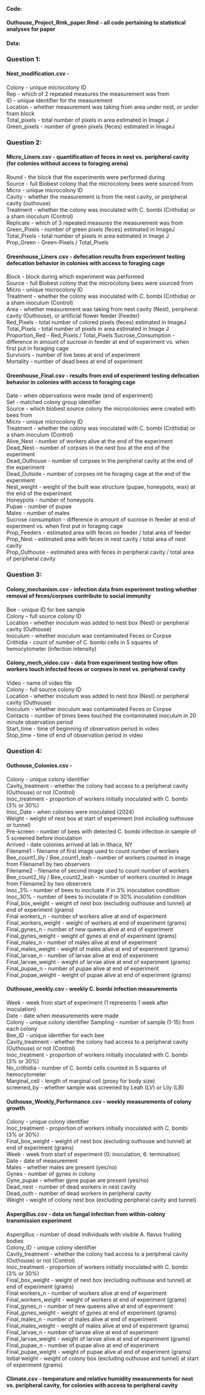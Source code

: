 #### Code: <br/>

#### Outhouse_Project_Rmk_paper.Rmd - all code pertaining to statistical analyses for paper

#### Data: <br/>

### Question 1: <br/>
#### Nest_modification.csv - <br/>
  Colony - unique microcolony ID <br/>
  Rep - which of 2 repeated measures the measurement was from <br/>
  ID - unique identifier for the measurement <br/>
  Location - whether measurement was taking from area under nest, or under foam block <br/>
  Total_pixels - total number of pixels in area estimated in Image J <br/>
  Green_pixels - number of green pixels (feces) estimated in ImageJ <br/>

### Question 2: <br/>
#### Micro_Liners.csv - quantification of feces in nest vs. peripheral cavity (for colonies without access to foraging arena) <br/> 
  Round - the block that the experiments were performed during <br/> 
  Source - full Biobest colony that the microcolony bees were sourced from <br/> 
  Micro - unique microcolony ID <br/>
  Cavity - whether the measurement is from the nest cavity, or peripheral cavity (outhouse) <br/>
  Treatment - whether the colony was inoculated with C. bombi (Crithidia) or a sham inoculum (Control) <br/> 
  Replicate - which of 3 repeated measures the measurement was from <br/> 
  Green_Pixels - number of green pixels (feces) estimated in ImageJ <br/> 
  Total_Pixels - total number of pixels in area estimated in Image J <br/> 
  Prop_Green - Green-Pixels / Total_Pixels <br/>

#### Greenhouse_Liners.csv - defecation results from experiment testing defecation behavior in colonies with access to foraging cage <br/> 
  Block - block during which experiment was performed <br/>
  Source - full Biobest colony that the microcolony bees were sourced from <br/>
  Micro - unique microcolony ID <br/>
  Treatment - whether the colony was inoculated with C. bombi (Crithidia) or a sham inoculum (Control) <br/> 
  Area - whether measurement was taking from nest cavity (Nest), peripheral cavity (Outhouse), or artificial flower feeder (Feeder) <br/> 
  Red_Pixels - total number of colored pixels (feces) estimated in ImageJ <br/>
  Total_Pixels - total number of pixels in area estimated in Image J <br/>
  Proportion_Red - Red_Pixels / Total_Pixels Sucrose_Consumption - difference in amount of sucrose in feeder at end of experiment vs. when first put in foraging cage <br/>
  Survivors - number of live bees at end of experiment <br/>
  Mortality - number of dead bees at end of experiment <br/>

#### Greenhouse_Final.csv - results from end of experiment testing defecation behavior in colonies with access to foraging cage <br/> 
  Date - when observations were made (end of experiment) <br/>
  Set - matched colony group identifier <br/>
  Source - which biobest source colony the microcolonies were created with bees from <br/>
  Micro - unique microcolony ID <br/>
  Treatment - whether the colony was inoculated with C. bombi (Crithidia) or a sham inoculum (Control) <br/>
  Alive_Nest - number of workers alive at the end of the experiment <br/>
  Dead_Nest - number of corpses in the nest box at the end of the experiment <br/>
  Dead_Outhouse - number of corpses in the peripheral cavity at the end of the experiment <br/>
  Dead_Outside - number of corpses int he foraging cage at the end of the experiment <br/>
  Nest_weight - weight of the built wax structure (pupae, honeypots, wax) at the end of the experiment <br/> 
  Honeypots - number of honeypots <br/>
  Pupae - number of pupae <br/>
  Males - number of males <br/>
  Sucrose consumption - difference in amount of sucrose in feeder at end of experiment vs. when first put in foraging cage <br/>
  Prop_Feeders - estimated area with feces on feeder / total area of feeder <br/>
  Prop_Nest - estimated area with feces in nest cavity / total area of nest cavity <br/>
  Prop_Outhouse - estimated area with feces in peripheral cavity / total area of peripheral cavity <br/>

### Question 3: 
#### Colony_mechanism.csv - infection data from experiment testing whether removal of feces/corpses contribute to social immunity <br/>
  Bee - unique ID for bee sample <br/>
  Colony - full source colony ID <br/>
  Location - whether inoculum was added to nest box (Nest) or peripheral cavity (Outhouse) <br/>
  Inoculum - whether inoculum was contaminated Feces or Corpse <br/>
  Crithidia - count of number of C. bombi cells in 5 squares of hemocytometer (infection intensity) <br/>

#### Colony_mech_video.csv - data from experiment testing how often workers touch infected feces or corpses in nest vs. peripheral cavity <br/> 
  Video - name of video file <br/>
  Colony - full source colony ID <br/>
  Location - whether inoculum was added to nest box (Nest) or peripheral cavity (Outhouse) <br/>
  Inoculum - whether inoculum was contaminated Feces or Corpse <br/>
  Contacts - number of times bees touched the contaminated inoculum in 20 minute observation period <br/>
  Start_time - time of beginning of observation period in video <br/>
  Stop_time - time of end of observation period in video <br/>

### Question 4: 
#### Outhouse_Colonies.csv - 
  Colony - unique colony identifier <br/>
  Cavity_treatment - whether the colony had access to a peripheral cavity (Outhouse) or not (Control) <br/>
  Inoc_treatment - proportion of workers initially inoculated with C. bombi (3% or 30%) <br/>
  Inoc_Date - when colonies were inoculated (2024) <br/>
  Weight - weight of nest box at start of experiment (not including outhouse or tunnel) <br/>
  Pre-screen - number of bees with detected C. bombi infection in sample of 5 screened before inoculation <br/>
  Arrived - date colonies arrived at lab in Ithaca, NY <br/>
  Filename1 - filename of first image used to count number of workers <br/>
  Bee_count1_lily / Bee_count1_leah - number of workers counted in image from Filename1 by two observers <br/>
  Filename2 - filename of second image used to count number of workers <br/>
  Bee_count2_lily / Bee_count2_leah - number of workers counted in image from Filename2 by two observers <br/>
  Inoc_3% - number of bees to inocluate if in 3% inoculation condition <br/>
  Inoc_30% - number of bees to incoulate if in 30% inoculation condition <br/>
  Final_box_weight - weight of nest box (excluding outhouse and tunnel) at end of experiment (grams) <br/>
  Final workers_n - number of workers alive at end of experiment <br/>
  Final_workers_weight - weight of workers at end of experiment (grams) <br/> 
  Final_gynes_n - number of new queens alive at end of experiment <br/>
  Final_gynes_weight - weight of gynes at end of experiment (grams) <br/>
  Final_males_n - number of males alive at end of experiment <br/>
  Final_males_weight - weight of males alive at end of experiment (grams) <br/>
  Final_larvae_n - number of larvae alive at end of experiment <br/>
  Final_larvae_weight - weight of larvae alive at end of experiment (grams) <br/>
  Final_pupae_n - number of pupae alive at end of experiment <br/>
  Final_pupae_weight - weight of pupae alive at end of experiment (grams) <br/>

#### Outhouse_weekly.csv - weekly C. bombi infection measurements <br/>
  Week - week from start of experiment (1 represents 1 week after inoculation) <br/>
  Date - date when measurements were made <br/>
  Colony - unique colony identifier Sampling - number of sample (1-15) from each colony <br/>
  Bee_ID - unique identifier for each bee <br/>
  Cavity_treatment - whether the colony had access to a peripheral cavity (Outhouse) or not (Control) <br/>
  Inoc_treatment - proportion of workers initially inoculated with C. bombi (3% or 30%) <br/>
  No_crithidia - number of C. bombi cells counted in 5 squares of hemocytometer <br/>
  Marginal_cell - length of marginal cell (proxy for body size) <br/>
  screened_by - whether sample was screened by Leah (LV) or Lily (LB) <br/>

#### Outhouse_Weekly_Performance.csv - weekly measurements of colony growth <br/>
  Colony - unique colony identifier <br/>
  Inoc_treatment - proportion of workers initially inoculated with C. bombi (3% or 30%) <br/>
  Final_box_weight - weight of nest box (excluding outhouse and tunnel) at end of experiment (grams) <br/>
  Week - week from start of experiment (0: inoculation; 6: termination) <br/>
  Date - date of measurement <br/>
  Males - whether males are present (yes/no) <br/>
  Gynes - number of gynes in colony <br/>
  Gyne_pupae - whether gyne pupae are present (yes/no) <br/>
  Dead_nest - number of dead workers in nest cavity <br/>
  Dead_outh - number of dead workers in peripheral cavity <br/> 
  Weight - weight of colony nest box (excluding peripheral cavity and tunnel) <br/>

#### Aspergillus.csv - data on fungal infection from within-colony transmission experiment <br/>
  Aspergillus - number of dead individuals with visible A. flavus fruiting bodies <br/>
  Colony_ID - unique colony identifier <br/>
  Cavity_treatment - whether the colony had access to a peripheral cavity (Outhouse) or not (Control) <br/>
  Inoc_treatment - proportion of workers initially inoculated with C. bombi (3% or 30%) <br/>
  Final_box_weight - weight of nest box (excluding outhouse and tunnel) at end of experiment (grams) <br/>
  Final workers_n - number of workers alive at end of experiment <br/>
  Final_workers_weight - weight of workers at end of experiment (grams) <br/>
  Final_gynes_n - number of new queens alive at end of experiment <br/>
  Final_gynes_weight - weight of gynes at end of experiment (grams) <br/>
  Final_males_n - number of males alive at end of experiment <br/>
  Final_males_weight - weight of males alive at end of experiment (grams) <br/>
  Final_larvae_n - number of larvae alive at end of experiment <br/>
  Final_larvae_weight - weight of larvae alive at end of experiment (grams) <br/>
  Final_pupae_n - number of pupae alive at end of experiment <br/>
  Final_pupae_weight - weight of pupae alive at end of experiment (grams) <br/>
  Initial weight - weight of colony box (excluding outhouse and tunnel) at start of experiment (grams) <br/>

#### Climate.csv - temperature and relative humidity measurements for nest vs. peripheral cavity, for colonies with access to peripheral cavity
